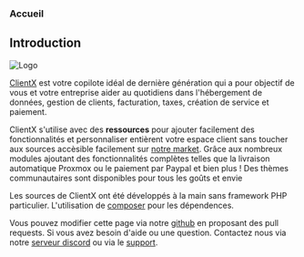 ### Accueil

## Introduction

![Logo](https://clientx.fr/assets/images/ClientXLight.png "ClientX")

[ClientX](https://clientx.fr/) est votre copilote idéal de dernière génération qui a pour objectif de vous et votre entreprise aider au quotidiens dans l'hébergement de données, gestion de clients, facturation, taxes, création de service et paiement.

ClientX s'utilise avec des **ressources** pour ajouter facilement des fonctionnalités et personnaliser entièrent votre espace client sans toucher aux sources accèsible facilement sur [notre market](https://clientx.fr/market).
Grâce aux nombreux modules ajoutant des fonctionnalités complètes telles que la livraison automatique Proxmox ou le paiement par Paypal et bien plus !
Des thèmes communautaires sont disponibles pour tous les goûts et envie

Les sources de ClientX ont été développés à la main sans framework PHP particulier.
L'utilisation de [composer](https://getcomposer.org) pour les dépendences.

Vous pouvez modifier cette page via notre [github](https://github.com/clientXCMS) en proposant des pull requests.
Si vous avez besoin d'aide ou une question.
Contactez nous via notre [serveur discord](https://clientx.fr/discord) ou via le [support](https://clientx.fr/account/support).
